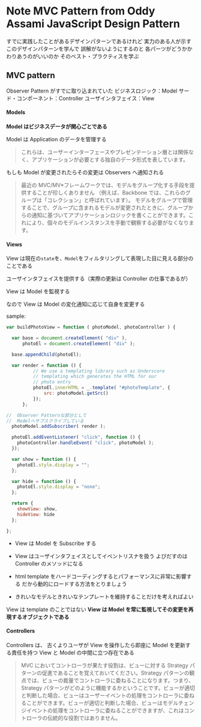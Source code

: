 # Note MVC Pattern from Oddy Assami JavaScript Design Pattern

すでに実践したことがあるデザインパターンであるけれど
実力のある人が示すこのデザインパターンを学んで
誤解がないようにするのと
各パーツがどうかかわりあうのがいいのか
そのベスト・プラクティスを学ぶ

## MVC pattern

Observer Pattern がすでに取り込まれていた
ビジネスロジック：Model
サード・コンポーネント：Controller
ユーザインタフェイス：View

#### Models

**Model はビジネスデータが関心ごとである**

Model は Application のデータを管理する

> これらは、ユーザーインターフェースやプレゼンテーション層とは関係なく、アプリケーションが必要とする独自のデータ形式を表しています。

もしも Model が変更されたらその変更は Observers へ通知される

> 最近の MVC/MV\*フレームワークでは、モデルをグループ化する手段を提供することが珍しくありません
> （例えば、Backbone では、これらのグループは「コレクション」と呼ばれています）。
> モデルをグループで管理することで、グループに含まれるモデルが変更されたときに、グループからの通知に基づいてアプリケーションロジックを書くことができます。これにより、個々のモデルインスタンスを手動で観察する必要がなくなります。

#### Views

View は現在の`state`を、`Model`をフィルタリングして表現した目に見える部分のことである

ユーザインタフェイスを提供する（実際の更新は Controller の仕事であるが）

View は Model を監視する

なので View は Model の変化通知に応じて自身を変更する

sample:

```JavaScript
var buildPhotoView = function ( photoModel, photoController ) {

  var base = document.createElement( "div" ),
      photoEl = document.createElement( "div" );

  base.appendChild(photoEl);

  var render = function () {
          // We use a templating library such as Underscore
          // templating which generates the HTML for our
          // photo entry
          photoEl.innerHTML = _.template( "#photoTemplate", {
              src: photoModel.getSrc()
          });
      };

//  Observer Patternな部分として
//  Modelへサブスクライブしている
  photoModel.addSubscriber( render );

  photoEl.addEventListener( "click", function () {
    photoController.handleEvent( "click", photoModel );
  });

  var show = function () {
    photoEl.style.display = "";
  };

  var hide = function () {
    photoEl.style.display = "none";
  };

  return {
    showView: show,
    hideView: hide
  };

};
```

- View は Model を Subscribe する
- View はユーザインタフェイスとしてイベントリスナを扱う
  よびだすのは Controller のメソッドになる
- html template をハードコーディングするとパフォーマンスに非常に影響する
  だから動的にロードする方法をとりましょう

- きれいなモデルときれいなテンプレートを維持することだけを考えればよい

View は template のことではない
**View は Model を常に監視してその変更を再現するオブジェクトである**

#### Controllers

Controllers は、
古くよりユーザが View を操作したら即座に Model を更新する責任を持つ
View と Model の中間に立つ存在である

> MVC においてコントローラが果たす役割は、ビューに対する Strategy パターンの促進であることを覚えておいてください。Strategy パターンの観点では、ビューの裁量でコントローラに委ねることになります。つまり、Strategy パターンがどのように機能するかということです。ビューが適切と判断した場合、ビューはユーザーイベントの処理をコントローラに委ねることができます。ビューが適切と判断した場合、ビューはモデルチェンジイベントの処理をコントローラに委ねることができますが、これはコントローラの伝統的な役割ではありません。
